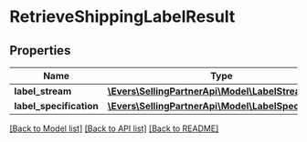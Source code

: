 # RetrieveShippingLabelResult

## Properties
Name | Type | Description | Notes
------------ | ------------- | ------------- | -------------
**label_stream** | [**\Evers\SellingPartnerApi\Model\LabelStream**](LabelStream.md) |  | 
**label_specification** | [**\Evers\SellingPartnerApi\Model\LabelSpecification**](LabelSpecification.md) |  | 

[[Back to Model list]](../README.md#documentation-for-models) [[Back to API list]](../README.md#documentation-for-api-endpoints) [[Back to README]](../README.md)


